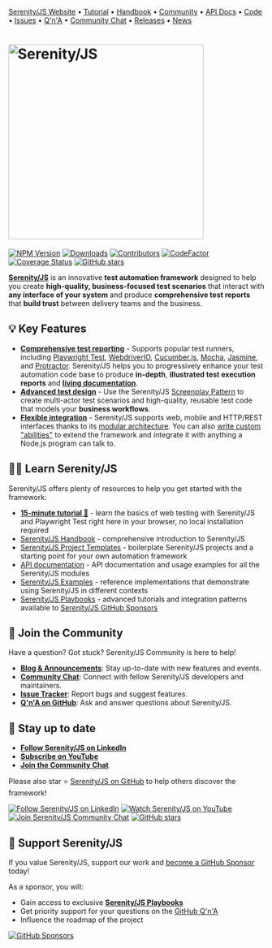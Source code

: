 [Serenity/JS Website](https://serenity-js.org/?pk_campaign=readme&pk_source=github)
• [Tutorial](https://serenity-js.org/handbook/web-testing/your-first-web-scenario/)
• [Handbook](https://serenity-js.org/handbook/?pk_campaign=readme&pk_source=github)
• [Community](https://serenity-js.org/community/?pk_campaign=readme&pk_source=github)
• [API Docs](https://serenity-js.org/api/?pk_campaign=readme&pk_source=github)
• [Code](https://github.com/serenity-js/serenity-js/)
• [Issues](https://github.com/serenity-js/serenity-js/issues)
• [Q'n'A](https://github.com/orgs/serenity-js/discussions/categories/how-to)
• [Community Chat](https://matrix.to/#/#serenity-js:gitter.im)
• [Releases](https://serenity-js.org/releases/?pk_campaign=readme&pk_source=github)
• [News](https://serenity-js.org/blog/?pk_campaign=readme&pk_source=github)

<h1>
  <picture>
    <source srcset="https://serenity-js.org/images/serenity-js-logo-for-dark-backgrounds.svg" media="(prefers-color-scheme: dark)">
    <img src="https://serenity-js.org/images/serenity-js-logo-for-light-backgrounds.svg" alt="Serenity/JS" width="384" />
  </picture>
</h1>

[![NPM Version](https://badge.fury.io/js/%40serenity-js%2Fcore.svg)](https://badge.fury.io/js/%40serenity-js%2Fcore)
[![Downloads](https://img.shields.io/npm/dm/@serenity-js/core.svg)](https://npm-stat.com/charts.html?package=@serenity-js/core)
[![Contributors](https://img.shields.io/github/contributors/serenity-js/serenity-js.svg)](https://github.com/serenity-js/serenity-js/graphs/contributors)
[![CodeFactor](https://www.codefactor.io/repository/github/serenity-js/serenity-js/badge)](https://www.codefactor.io/repository/github/serenity-js/serenity-js)
[![Coverage Status](https://coveralls.io/repos/github/serenity-js/serenity-js/badge.svg?branch=main)](https://coveralls.io/github/serenity-js/serenity-js?branch=main)
[![GitHub stars](https://img.shields.io/github/stars/serenity-js/serenity-js)](https://github.com/serenity-js/serenity-js)

[**Serenity/JS**](https://serenity-js.org/?pk_campaign=readme&pk_source=github) is an innovative **test automation framework** designed to help you create
**high-quality, business-focused test scenarios** that interact with **any interface of your system**
and produce **comprehensive test reports** that **build trust** between delivery teams and the business.

## 💡 Key Features

- [**Comprehensive test reporting**](https://serenity-js.org/handbook/reporting?pk_campaign=readme&pk_source=github) - Supports popular test runners, including
  [Playwright Test](https://serenity-js.org/handbook/test-runners/playwright-test/?pk_campaign=readme&pk_source=github),
  [WebdriverIO](https://serenity-js.org/handbook/test-runners/webdriverio/?pk_campaign=readme&pk_source=github),
  [Cucumber.js](https://serenity-js.org/handbook/test-runners/cucumber/?pk_campaign=readme&pk_source=github),
  [Mocha](https://serenity-js.org/handbook/test-runners/mocha/?pk_campaign=readme&pk_source=github),
  [Jasmine](https://serenity-js.org/handbook/test-runners/jasmine/?pk_campaign=readme&pk_source=github),
  and [Protractor](https://serenity-js.org/handbook/test-runners/protractor/?pk_campaign=readme&pk_source=github).
  Serenity/JS helps you to progressively enhance your test automation code base to produce **in-depth**, **illustrated test execution reports** and [**living documentation**](https://serenity-bdd.github.io/docs/reporting/living_documentation).
- [**Advanced test design**](https://serenity-js.org/handbook/design/) - Use the Serenity/JS [Screenplay Pattern](https://serenity-js.org/handbook/design/screenplay-pattern/?pk_campaign=readme&pk_source=github) 
  to create multi-actor test scenarios and high-quality, reusable test code that models your **business workflows**.
- [**Flexible integration**](https://serenity-js.org/handbook/integration/?pk_campaign=readme&pk_source=github) - Serenity/JS supports web, mobile and HTTP/REST interfaces thanks to its [modular architecture](https://serenity-js.org/handbook/about/architecture/?pk_campaign=readme&pk_source=github). You can also [write custom "abilities"](https://serenity-js.org/api/core/class/Ability/?pk_campaign=readme&pk_source=github) to extend the framework and integrate it with anything a Node.js program can talk to.

## 👨‍🏫 Learn Serenity/JS

Serenity/JS offers plenty of resources to help you get started with the framework:

- **[15-minute tutorial  🚀️](https://serenity-js.org/handbook/web-testing/your-first-web-scenario/?pk_campaign=readme&pk_source=github)** - learn the basics of web testing with Serenity/JS and Playwright Test right here in your browser, no local installation required
- [Serenity/JS Handbook](https://serenity-js.org/handbook/?pk_campaign=readme&pk_source=github) - comprehensive introduction to Serenity/JS
- [Serenity/JS Project Templates](https://serenity-js.org/handbook/getting-started/project-templates/?pk_campaign=readme&pk_source=github) - boilerplate Serenity/JS projects and a starting point for your own automation framework
- [API documentation](https://serenity-js.org/api/?pk_campaign=readme&pk_source=github) - API documentation and usage examples for all the Serenity/JS modules
- [Serenity/JS Examples](https://github.com/serenity-js/serenity-js/tree/main/examples) - reference implementations that demonstrate using Serenity/JS in different contexts
- [Serenity/JS Playbooks](https://github.com/serenity-js/playbooks) - advanced tutorials and integration patterns available to [Serenity/JS GitHub Sponsors](https://github.com/sponsors/serenity-js)

## 🤝 Join the Community

Have a question? Got stuck? Serenity/JS Community is here to help!

- **[Blog & Announcements](https://serenity-js.org/blog/?pk_campaign=readme&pk_source=github)**: Stay up-to-date with new features and events.
- **[Community Chat](https://matrix.to/#/#serenity-js:gitter.im)**: Connect with fellow Serenity/JS developers and maintainers.
- **[Issue Tracker](https://github.com/serenity-js/serenity-js/issues)**: Report bugs and suggest features.
- **[Q'n'A on GitHub](https://github.com/orgs/serenity-js/discussions/categories/how-to)**: Ask and answer questions about Serenity/JS.

## 📣 Stay up to date

- **[Follow Serenity/JS on LinkedIn](https://www.linkedin.com/company/serenity-js)**
- **[Subscribe on YouTube](https://www.youtube.com/@serenity-js)**
- **[Join the Community Chat](https://matrix.to/#/#serenity-js:gitter.im)**

Please also star ⭐️ [Serenity/JS on GitHub](https://github.com/serenity-js/serenity-js) to help others discover the framework!

[![Follow Serenity/JS on LinkedIn](https://img.shields.io/badge/Follow-Serenity%2FJS%20-0077B5?logo=linkedin)](https://www.linkedin.com/company/serenity-js)
[![Watch Serenity/JS on YouTube](https://img.shields.io/badge/Watch-@serenity--js-E62117?logo=youtube)](https://www.youtube.com/@serenity-js)
[![Join Serenity/JS Community Chat](https://img.shields.io/badge/Chat-Serenity%2FJS%20Community-FBD30B?logo=matrix)](https://matrix.to/#/#serenity-js:gitter.im)
[![GitHub stars](https://img.shields.io/github/stars/serenity-js/serenity-js?label=Serenity%2FJS&logo=github&style=badge)](https://github.com/serenity-js/serenity-js)

## 💛 Support Serenity/JS

If you value Serenity/JS, support our work and [become a GitHub Sponsor](https://github.com/sponsors/serenity-js) today!

As a sponsor, you will:
- Gain access to exclusive **[Serenity/JS Playbooks](https://github.com/serenity-js/playbooks)**
- Get priority support for your questions on the [GitHub Q'n'A](https://github.com/orgs/serenity-js/discussions/categories/how-to)
- Influence the roadmap of the project

[![GitHub Sponsors](https://img.shields.io/badge/Support%20@serenity%2FJS-703EC8?style=for-the-badge&logo=github&logoColor=white)](https://github.com/sponsors/serenity-js)
